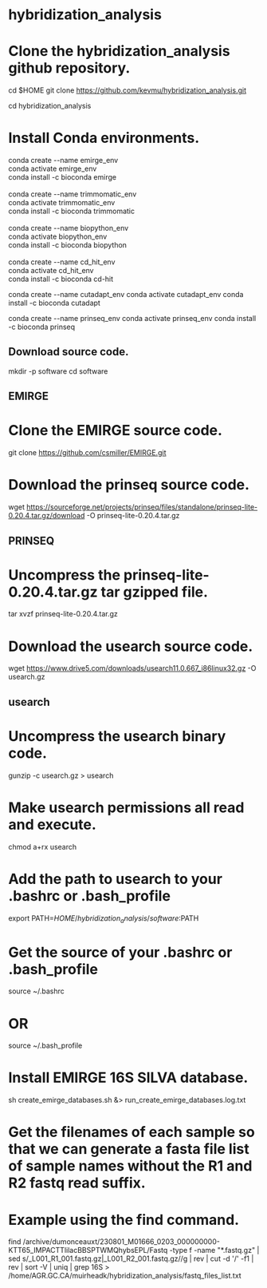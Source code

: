 # hybridization_analysis

# Clone the hybridization_analysis github repository.
cd $HOME
git clone https://github.com/kevmu/hybridization_analysis.git

cd hybridization_analysis

# Install Conda environments.

conda create --name emirge_env\
conda activate emirge_env\
conda install -c bioconda emirge\
\
conda create --name trimmomatic_env\
conda activate trimmomatic_env\
conda install -c bioconda trimmomatic\
\
conda create --name biopython_env\
conda activate biopython_env\
conda install -c bioconda biopython\
\
conda create --name cd_hit_env\
conda activate cd_hit_env\
conda install -c bioconda cd-hit

conda create --name cutadapt_env
conda activate cutadapt_env
conda install -c bioconda cutadapt

conda create --name prinseq_env
conda activate prinseq_env
conda install -c bioconda prinseq


## Download source code.

mkdir -p software
cd software

## EMIRGE
# Clone the EMIRGE source code.
git clone https://github.com/csmiller/EMIRGE.git

# Download the prinseq source code.
wget https://sourceforge.net/projects/prinseq/files/standalone/prinseq-lite-0.20.4.tar.gz/download -O prinseq-lite-0.20.4.tar.gz

## PRINSEQ
# Uncompress the prinseq-lite-0.20.4.tar.gz tar gzipped file.
tar xvzf prinseq-lite-0.20.4.tar.gz

# Download the usearch source code.
wget https://www.drive5.com/downloads/usearch11.0.667_i86linux32.gz -O usearch.gz

## usearch

# Uncompress the usearch binary code.
gunzip -c usearch.gz > usearch

# Make usearch permissions all read and execute.
chmod a+rx usearch

# Add the path to usearch to your .bashrc or .bash_profile
export PATH=$HOME/hybridization_analysis/software:$PATH

# Get the source of your .bashrc or .bash_profile
source ~/.bashrc

# OR
source ~/.bash_profile

# Install EMIRGE 16S SILVA database.
sh create_emirge_databases.sh &> run_create_emirge_databases.log.txt

# Get the filenames of each sample so that we can generate a fasta file list of sample names without the R1 and R2 fastq read suffix.

# Example using the find command.
find /archive/dumonceauxt/230801_M01666_0203_000000000-KTT65_IMPACTTlilacBBSPTWMQhybsEPL/Fastq -type f -name "*.fastq.gz" | sed s/_L001_R1_001.fastq.gz|_L001_R2_001.fastq.gz//g | rev | cut -d '/' -f1 | rev | sort -V | uniq | grep 16S > /home/AGR.GC.CA/muirheadk/hybridization_analysis/fastq_files_list.txt


